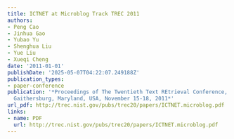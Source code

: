 ```yaml
---
title: ICTNET at Microblog Track TREC 2011
authors:
- Peng Cao
- Jinhua Gao
- Yubao Yu
- Shenghua Liu
- Yue Liu
- Xueqi Cheng
date: '2011-01-01'
publishDate: '2025-05-07T04:22:07.249188Z'
publication_types:
- paper-conference
publication: '*Proceedings of The Twentieth Text REtrieval Conference, TREC 2011,
  Gaithersburg, Maryland, USA, November 15-18, 2011*'
url_pdf: http://trec.nist.gov/pubs/trec20/papers/ICTNET.microblog.pdf
links:
- name: PDF
  url: http://trec.nist.gov/pubs/trec20/papers/ICTNET.microblog.pdf
---
```

